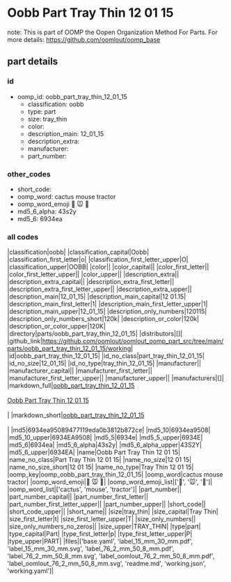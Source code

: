 # Oobb Part Tray Thin 12 01 15  

note: This is part of OOMP the Oopen Organization Method For Parts. For more details: https://github.com/oomlout/oomp_base

##  part details





### id
* oomp_id: oobb_part_tray_thin_12_01_15
  * classification: oobb
  * type: part
  * size: tray_thin
  * color: 
  * description_main: 12_01_15
  * description_extra: 
  * manufacturer: 
  * part_number: 

### other_codes
* short_code: 
* oomp_word: cactus mouse tractor
* oomp_word_emoji :cactus: :mouse: :tractor:
* md5_6_alpha: 43s2y
* md5_6: 6934ea

### all codes 
|classification|oobb|
|classification_capital|Oobb|
|classification_first_letter|o|
|classification_first_letter_upper|O|
|classification_upper|OOBB|
|color||
|color_capital||
|color_first_letter||
|color_first_letter_upper||
|color_upper||
|description_extra||
|description_extra_capital||
|description_extra_first_letter||
|description_extra_first_letter_upper||
|description_extra_upper||
|description_main|12_01_15|
|description_main_capital|12 01.15|
|description_main_first_letter|1|
|description_main_first_letter_upper|1|
|description_main_upper|12_01_15|
|description_only_numbers|120115|
|description_only_numbers_short|120k|
|description_or_color|120k|
|description_or_color_upper|120K|
|directory|parts/oobb_part_tray_thin_12_01_15|
|distributors|[]|
|github_link|https://github.com/oomlout/oomlout_oomp_part_src/tree/main/parts/oobb_part_tray_thin_12_01_15/working|
|id|oobb_part_tray_thin_12_01_15|
|id_no_class|part_tray_thin_12_01_15|
|id_no_size|12_01_15|
|id_no_type|tray_thin_12_01_15|
|manufacturer||
|manufacturer_capital||
|manufacturer_first_letter||
|manufacturer_first_letter_upper||
|manufacturer_upper||
|manufacturers|[]|
|markdown_full|[oobb_part_tray_thin_12_01_15](https://github.com/oomlout/oomlout_oomp_part_src/tree/main/parts/oobb_part_tray_thin_12_01_15/working)<br>[](https://github.com/oomlout/oomlout_oomp_part_src/tree/main/parts/oobb_part_tray_thin_12_01_15/working)<br>[Oobb Part Tray Thin 12 01 15](https://github.com/oomlout/oomlout_oomp_part_src/tree/main/parts/oobb_part_tray_thin_12_01_15/working)<br><br>|
|markdown_short|[oobb_part_tray_thin_12_01_15](https://github.com/oomlout/oomlout_oomp_part_src/tree/main/parts/oobb_part_tray_thin_12_01_15/working)<br><br>|
|md5|6934ea95089477119eda0b3812b872ce|
|md5_10|6934ea9508|
|md5_10_upper|6934EA9508|
|md5_5|6934e|
|md5_5_upper|6934E|
|md5_6|6934ea|
|md5_6_alpha|43s2y|
|md5_6_alpha_upper|43S2Y|
|md5_6_upper|6934EA|
|name|Oobb Part Tray Thin 12 01 15|
|name_no_class|Part Tray Thin 12 01 15|
|name_no_size|12 01 15|
|name_no_size_short|12 01 15|
|name_no_type|Tray Thin 12 01 15|
|oomp_key|oomp_oobb_part_tray_thin_12_01_15|
|oomp_word|cactus mouse tractor|
|oomp_word_emoji|:cactus: :mouse: :tractor:|
|oomp_word_emoji_list|[':cactus:', ':mouse:', ':tractor:']|
|oomp_word_list|['cactus', 'mouse', 'tractor']|
|part_number||
|part_number_capital||
|part_number_first_letter||
|part_number_first_letter_upper||
|part_number_upper||
|short_code||
|short_code_upper||
|short_name||
|size|tray_thin|
|size_capital|Tray Thin|
|size_first_letter|t|
|size_first_letter_upper|T|
|size_only_numbers||
|size_only_numbers_no_zeros||
|size_upper|TRAY_THIN|
|type|part|
|type_capital|Part|
|type_first_letter|p|
|type_first_letter_upper|P|
|type_upper|PART|
|files|['base.yaml', 'label_15_mm_30_mm.pdf', 'label_15_mm_30_mm.svg', 'label_76_2_mm_50_8_mm.pdf', 'label_76_2_mm_50_8_mm.svg', 'label_oomlout_76_2_mm_50_8_mm.pdf', 'label_oomlout_76_2_mm_50_8_mm.svg', 'readme.md', 'working.json', 'working.yaml']|
